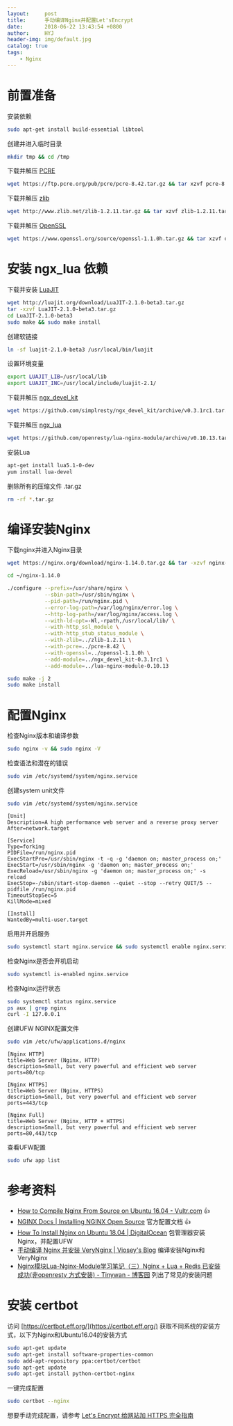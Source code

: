 ```yaml
---
layout:     post
title:      手动编译Nginx并配置Let'sEncrypt
date:       2018-06-22 13:43:54 +0800
author:     HYJ
header-img: img/default.jpg
catalog: true
tags:
    - Nginx
---
```



# 前置准备

安装依赖

```bash
sudo apt-get install build-essential libtool
```

创建并进入临时目录

```bash
mkdir tmp && cd /tmp
```

下载并解压 [PCRE](https://ftp.pcre.org/pub/pcre/) 

```bash
wget https://ftp.pcre.org/pub/pcre/pcre-8.42.tar.gz && tar xzvf pcre-8.42.tar.gz
```

下载并解压 [zlib](http://www.zlib.net/)

```bash
wget http://www.zlib.net/zlib-1.2.11.tar.gz && tar xzvf zlib-1.2.11.tar.gz
```

下载并解压 [OpenSSL](https://www.openssl.org/source/) 

```bash
wget https://www.openssl.org/source/openssl-1.1.0h.tar.gz && tar xzvf openssl-1.1.0h.tar.gz
```



# 安装 ngx_lua 依赖

下载并安装 [LuaJIT](http://luajit.org/download.html) 

```bash
wget http://luajit.org/download/LuaJIT-2.1.0-beta3.tar.gz
tar -xzvf LuaJIT-2.1.0-beta3.tar.gz
cd LuaJIT-2.1.0-beta3
sudo make && sudo make install
```

创建软链接

```bash
ln -sf luajit-2.1.0-beta3 /usr/local/bin/luajit
```

设置环境变量

```bash
export LUAJIT_LIB=/usr/local/lib
export LUAJIT_INC=/usr/local/include/luajit-2.1/
```
下载并解压 [ngx_devel_kit](https://github.com/simpl/ngx_devel_kit/releases) 

```bash
wget https://github.com/simplresty/ngx_devel_kit/archive/v0.3.1rc1.tar.gz && tar -xzvf v0.3.1rc1.tar.gz
```

下载并解压 [ngx_lua](https://github.com/openresty/lua-nginx-module/releases) 

```bash
wget https://github.com/openresty/lua-nginx-module/archive/v0.10.13.tar.gz && tar -xzvf v0.10.13.tar.gz
```

安装Lua

```bash
apt-get install lua5.1-0-dev
yum install lua-devel
```

删除所有的压缩文件 .tar.gz 

```bash
rm -rf *.tar.gz
```



# 编译安装Nginx

下载nginx并进入Nginx目录

```bash
wget https://nginx.org/download/nginx-1.14.0.tar.gz && tar -xzvf nginx-1.14.0.tar.gz 
```


```bash
cd ~/nginx-1.14.0
```


```bash
./configure --prefix=/usr/share/nginx \
            --sbin-path=/usr/sbin/nginx \
            --pid-path=/run/nginx.pid \
            --error-log-path=/var/log/nginx/error.log \
            --http-log-path=/var/log/nginx/access.log \
            --with-ld-opt=-Wl,-rpath,/usr/local/lib/ \
            --with-http_ssl_module \
            --with-http_stub_status_module \
            --with-zlib=../zlib-1.2.11 \
            --with-pcre=../pcre-8.42 \
            --with-openssl=../openssl-1.1.0h \
            --add-module=../ngx_devel_kit-0.3.1rc1 \
            --add-module=../lua-nginx-module-0.10.13 
```

```bash
sudo make -j 2
sudo make install
```

# 配置Nginx

检查Nginx版本和编译参数

```bash
sudo nginx -v && sudo nginx -V
```

检查语法和潜在的错误

```bash
sudo vim /etc/systemd/system/nginx.service
```

创建system unit文件

```bash
sudo vim /etc/systemd/system/nginx.service
```

```
[Unit]
Description=A high performance web server and a reverse proxy server
After=network.target

[Service]
Type=forking
PIDFile=/run/nginx.pid
ExecStartPre=/usr/sbin/nginx -t -q -g 'daemon on; master_process on;'
ExecStart=/usr/sbin/nginx -g 'daemon on; master_process on;'
ExecReload=/usr/sbin/nginx -g 'daemon on; master_process on;' -s reload
ExecStop=-/sbin/start-stop-daemon --quiet --stop --retry QUIT/5 --pidfile /run/nginx.pid
TimeoutStopSec=5
KillMode=mixed

[Install]
WantedBy=multi-user.target
```

启用并开启服务

```bash
sudo systemctl start nginx.service && sudo systemctl enable nginx.service
```

检查Nginx是否会开机启动

```bash
sudo systemctl is-enabled nginx.service
```
检查Nginx运行状态
```bash
sudo systemctl status nginx.service
ps aux | grep nginx
curl -I 127.0.0.1
```

创建UFW NGINX配置文件

```bash
sudo vim /etc/ufw/applications.d/nginx
```

```
[Nginx HTTP]
title=Web Server (Nginx, HTTP)
description=Small, but very powerful and efficient web server
ports=80/tcp

[Nginx HTTPS]
title=Web Server (Nginx, HTTPS)
description=Small, but very powerful and efficient web server
ports=443/tcp

[Nginx Full]
title=Web Server (Nginx, HTTP + HTTPS)
description=Small, but very powerful and efficient web server
ports=80,443/tcp
```

查看UFW配置

```bash
sudo ufw app list
```
# 参考资料

* [How to Compile Nginx From Source on Ubuntu 16.04 - Vultr.com](https://www.vultr.com/docs/how-to-compile-nginx-from-source-on-ubuntu-16-04) 👍
* [NGINX Docs | Installing NGINX Open Source](https://docs.nginx.com/nginx/admin-guide/installing-nginx/installing-nginx-open-source/#configure) 官方配置文档 👍
* [How To Install Nginx on Ubuntu 18.04 | DigitalOcean](https://www.digitalocean.com/community/tutorials/how-to-install-nginx-on-ubuntu-18-04)  包管理器安装Nginx，并配置UFW
* [手动编译 Nginx 并安装 VeryNginx | Viosey's Blog](https://blog.viosey.com/2017/10/12/compile-nginx-and-install-verynginx/) 编译安装Nginx和VeryNginx
* [Nginx模块Lua-Nginx-Module学习笔记（三）Nginx + Lua + Redis 已安装成功(非openresty 方式安装) - Tinywan - 博客园](https://www.cnblogs.com/tinywan/p/6534151.html)  列出了常见的安装问题



# 安装 certbot

访问 [https://certbot.eff.org/](https://certbot.eff.org/) 获取不同系统的安装方式，以下为Nginx和Ubuntu16.04的安装方式

```bash
sudo apt-get update
sudo apt-get install software-properties-common
sudo add-apt-repository ppa:certbot/certbot
sudo apt-get update
sudo apt-get install python-certbot-nginx 
```

一键完成配置

```bash
sudo certbot --nginx
```

想要手动完成配置，请参考 [Let's Encrypt 给网站加 HTTPS 完全指南](https://ksmx.me/letsencrypt-ssl-https/)




